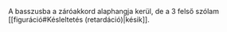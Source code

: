 A basszusba a záróakkord alaphangja kerül, de a 3 felső szólam [[figuráció#Késleltetés (retardáció)|késik]].